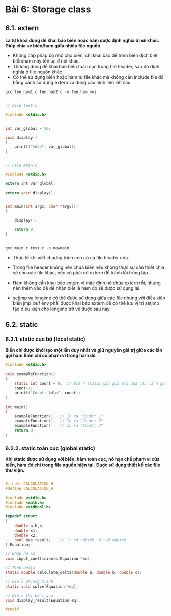 # Bài 6: Storage class

## 6.1. extern

__Là từ khoá dùng để khai báo biến hoặc hàm được định nghĩa ở nơi khác. Giúp chia sẻ biến/hàm giữa nhiều file nguồn.__

+ Không cấp pháp bộ nhớ cho biến, chỉ khai báo để trình biên dịch biết biến/hàm này tồn tại ở nơi khác.
+ Thường dùng để khai báo biến toàn cục trong file header, sau đó định nghĩa ở file nguồn khác.
+ Có thể sử dụng biến hoặc hàm từ file khác mà không cần include file đó bằng cách sử dụng extern và dùng câu lệnh liên kết sau:

```c
gcc ten_ham1.c ten_ham2.c -o ten_ham_moi

```


```c

// File test.c

#include <stdio.h>


int var_global = 50;

void display()
{
    printf("%d\n", var_global);
}
```


```c

// File main.c

#include <stdio.h>

extern int var_global;

extern void display();


int main(int argc, char *argv[])
{

    display();

    return 0;
}

```

```c

gcc main.c test.c -o newmain

```

+ Thực tế khi viết chương trình còn có cả file header nữa.

+ Trong file header không nên chứa biến nếu không thực sự cần thiết chia sẻ cho các file khác, nếu có phải có extern để tránh lỗi trùng lặp.

+ Hàm không cần khai báo extern vì mặc định nó chứa extern rồi, nhưng nên thêm vào để dễ nhận biết là hàm đó sẽ được sử dụng lại.

+ setjmp và longjmp có thể được sử dụng giữa các file nhưng với điều kiện biến jmp_buf env phải được khai báo extern để có thể lưu vị trí setjmp tạo điều kiện cho longjmp trở về được sau này.

## 6.2. static

### 6.2.1. static cục bộ (local static)
__Biến chỉ được khởi tạo một lần duy nhất và giữ nguyên giá trị giữa các lần gọi hàm__
__Biến chỉ có phạm vi trong hàm đó__

```c
#include <stdio.h>

void exampleFunction()
{
    static int count = 0;  // Biến static giữ giá trị qua các lần gọi hàm
    count++;
    printf("Count: %d\n", count);
}

int main()
{
    exampleFunction();  // In ra "Count: 1"
    exampleFunction();  // In ra "Count: 2"
    exampleFunction();  // In ra "Count: 3"
    return 0;
}
```
### 6.2.2. static toàn cục (global static)

__Khi static được sử dụng với biến, hàm toàn cục, nó hạn chế phạm vi của biến, hàm đó chỉ trong file nguồn hiện tại.__
__Được sử dụng thiết kế các file thư viện.__

```c

#ifndef CALCULATION_H
#define CALCULATION_H

#include <stdio.h>
#include <math.h>
#include <stdbool.h>

typedef struct
{
    double a,b,c;
    double x1;
    double x2;
    bool has_result;    // 1: có nghiệm, 0: vô nghiệm
} Equation;

// Nhập hệ số
void input_coefficients(Equation *eq);

// Tính delta
static double calculate_delta(double a, double b, double c);

// Giải phương trình
static void solve(Equation *eq);

// Hiển thị kết quả
void display_result(Equation eq);

#endif
```






